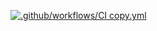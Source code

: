 [![.github/workflows/CI copy.yml](https://github.com/Arvernus/iRock-424/actions/workflows/CI%20copy.yml/badge.svg)](https://github.com/Arvernus/iRock-424/actions/workflows/CI%20copy.yml)